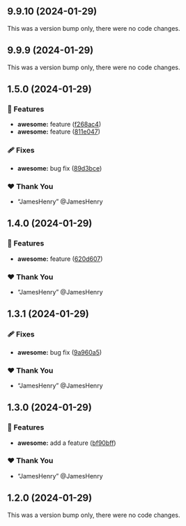 ## 9.9.10 (2024-01-29)

This was a version bump only, there were no code changes.

## 9.9.9 (2024-01-29)

This was a version bump only, there were no code changes.

## 1.5.0 (2024-01-29)


### 🚀 Features

- **awesome:** feature ([f268ac4](https://github.com/JamesHenry/nx-release-cmd/commit/f268ac4))
- **awesome:** feature ([811e047](https://github.com/JamesHenry/nx-release-cmd/commit/811e047))

### 🩹 Fixes

- **awesome:** bug fix ([89d3bce](https://github.com/JamesHenry/nx-release-cmd/commit/89d3bce))

### ❤️  Thank You

- “JamesHenry” @JamesHenry

## 1.4.0 (2024-01-29)


### 🚀 Features

- **awesome:** feature ([620d607](https://github.com/JamesHenry/nx-release-cmd/commit/620d607))

### ❤️  Thank You

- “JamesHenry” @JamesHenry

## 1.3.1 (2024-01-29)


### 🩹 Fixes

- **awesome:** bug fix ([9a960a5](https://github.com/JamesHenry/nx-release-cmd/commit/9a960a5))

### ❤️  Thank You

- “JamesHenry” @JamesHenry

## 1.3.0 (2024-01-29)


### 🚀 Features

- **awesome:** add a feature ([bf90bff](https://github.com/JamesHenry/nx-release-cmd/commit/bf90bff))

### ❤️  Thank You

- “JamesHenry” @JamesHenry

## 1.2.0 (2024-01-29)

This was a version bump only, there were no code changes.